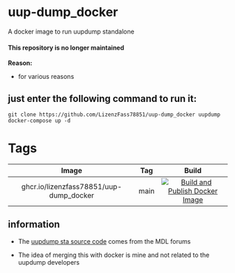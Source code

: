 # uup-dump_docker
A docker image to run uupdump standalone

#### This repository is no longer maintained 
**Reason:** 
- for various reasons



## just enter the following command to run it:

````
git clone https://github.com/LizenzFass78851/uup-dump_docker uupdump
docker-compose up -d
````

# Tags

| Image | Tag | Build |
|:------------------:|:--------------:|:-----------------:|
| ghcr.io/lizenzfass78851/uup-dump_docker | main | [![Build and Publish Docker Image](https://github.com/LizenzFass78851/uup-dump_docker/actions/workflows/docker-image.yml/badge.svg?branch=main)](https://github.com/LizenzFass78851/uup-dump_docker/actions/workflows/docker-image.yml) |


## information

- The [uupdump sta source code](https://github.com/LizenzFass78851/uup-dump_website/tree/sta) comes from the MDL forums

- The idea of merging this with docker is mine and not related to the uupdump developers
